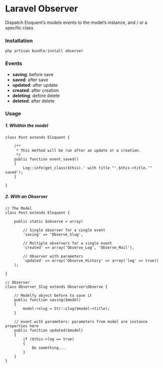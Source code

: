 Laravel Observer
================

Dispatch Eloquent’s models events to the model’s instance, and / or a specific class

### Installation

`php artisan bundle:install observer`

### Events

-   **saving**: before save
-   **saved**: after save
-   **updated**: after update
-   **created**: after creation
-   **deleting**: defore delete
-   **deleted**: after delete

### Usage

##### 1. Whithin the model

    class Post extends Eloquent {
        
        /**
         * This method will be run after an update or a creation.
         */
        public function event_saved()
        {
            Log::info(get_class($this).' with title "'.$this->title.'" saved');
        }
        
    }

##### 2. With an Observer

    // The Model
    class Post extends Eloquent {
        
        public static $observe = array(
            
            // Single observer for a single event
            'saving' => 'Observe_Slug',
            
            // Multiple observers for a single event
            'created' => array('Observe_Log', 'Observe_Mail'),
            
            // Observer with parameters
            'updated' => array('Observe_History' => array('log' => true))
        );
        
    }

    // Observer
    class Observer_Slug extends Observer\Observe {
        
        // Modelfy object before to save it
        public function saving($model)
        {
            model->slug = Str::slug($model->title);
        }
        
        // event with parameters: parameters from model are instance properties here
        public function updated($model)
        {
            if ($this->log == true)
            {
                Do something...
            }
        }
    }
